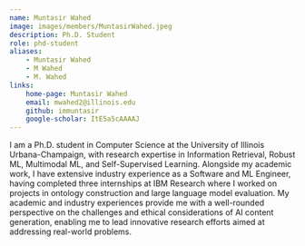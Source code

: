 ```yaml
---
name: Muntasir Wahed
image: images/members/MuntasirWahed.jpeg
description: Ph.D. Student
role: phd-student
aliases:
    - Muntasir Wahed
    - M Wahed
    - M. Wahed
links: 
    home-page: Muntasir Wahed
    email: mwahed2@illinois.edu
    github: immuntasir
    google-scholar: ItE5a5cAAAAJ
---
```


I am a Ph.D. student in Computer Science at the University of Illinois Urbana-Champaign, with research expertise in Information Retrieval, Robust ML, Multimodal ML, and Self-Supervised Learning. Alongside my academic work, I have extensive industry experience as a Software and ML Engineer, having completed three internships at IBM Research where I worked on projects in ontology construction and large language model evaluation. My academic and industry experiences provide me with a well-rounded perspective on the challenges and ethical considerations of AI content generation, enabling me to lead innovative research efforts aimed at addressing real-world problems.